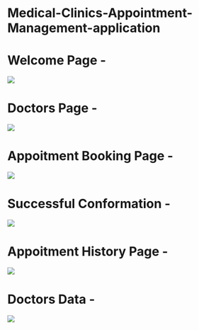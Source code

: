 # Medical-Clinics-Appointment-Management-application
# Welcome Page -
<img src="https://user-images.githubusercontent.com/70018714/163316430-bf996dec-3f72-462a-bd7b-33c8f4533166.png" />

# Doctors Page -
<img src="https://user-images.githubusercontent.com/70018714/163316454-a0d3dc48-83d7-4ddd-8531-fd7a240e58e4.png" />

# Appoitment Booking Page -
<img src="https://user-images.githubusercontent.com/70018714/163316464-57f07313-32d7-48f0-b2ef-09836f3603f7.png" />

# Successful Conformation -
<img src="https://user-images.githubusercontent.com/70018714/163316462-b08f1f16-0445-4c5d-b802-7ab2ba38722d.png" />

# Appoitment History Page -
<img src="https://user-images.githubusercontent.com/70018714/163316459-5ecbad76-27ad-4c83-be60-b18a45755294.png" />

# Doctors Data -
<img src="https://user-images.githubusercontent.com/70018714/163317229-ad946ea3-00b8-401d-8f14-dc91854b693c.png" />
